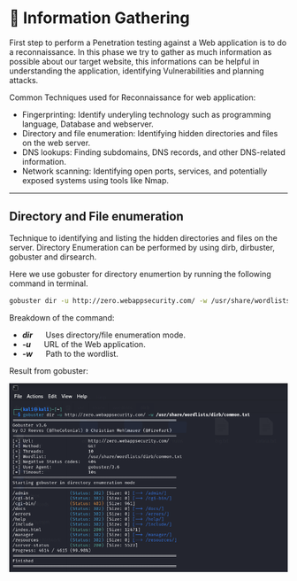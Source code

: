 # 📖 Information Gathering

First step to perform a Penetration testing against a Web application is to do a reconnaissance. In this phase we try to gather as much information as possible about our target website, 
this informations can be helpful in understanding the application, identifying Vulnerabilities and planning attacks.

Common Techniques used for Reconnaissance for web application:

- Fingerprinting: Identify underyling technology such as programming language, Database and webserver.
- Directory and file enumeration: Identifying hidden directories and files on the web server.
- DNS lookups: Finding subdomains, DNS records, and other DNS-related information.
- Network scanning: Identifying open ports, services, and potentially exposed systems using tools like Nmap.

---

## Directory and File enumeration

Technique to identifying and listing the hidden directories and files on the server. Directory Enumeration can be performed by using dirb, dirbuster, gobuster and dirsearch.

Here we use gobuster for directory enumertion by running the following command in terminal.

```bash
gobuster dir -u http://zero.webappsecurity.com/ -w /usr/share/wordlists/dirb/common.txt 
```

Breakdown of the command:

- ***dir***       &nbsp;&nbsp;&nbsp;&nbsp;      Uses directory/file enumeration mode.
- ***-u***        &nbsp;&nbsp;&nbsp;&nbsp;      URL of the Web application.
- ***-w***        &nbsp;&nbsp;&nbsp;&nbsp;      Path to the wordlist.

Result from gobuster:

![gobuster result](SCREENSHOTS/gobuster_scan_result.png)

